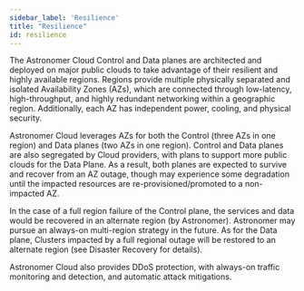 ```yaml
---
sidebar_label: 'Resilience'
title: "Resilience"
id: resilience
---
```


The Astronomer Cloud Control and Data planes are architected and deployed on major public clouds to take advantage of their resilient and highly available regions. Regions provide multiple physically separated and isolated Availability Zones (AZs), which are connected through low-latency, high-throughput, and highly redundant networking within a geographic region. Additionally, each AZ has independent power, cooling, and physical security.

Astronomer Cloud leverages AZs for both the Control (three AZs in one region) and Data planes (two AZs in one region). Control and Data planes are also segregated by Cloud providers, with plans to support more public clouds for the Data Plane. As a result, both planes are expected to survive and recover from an AZ outage, though may experience some degradation until the impacted resources are re-provisioned/promoted to a non-impacted AZ.

In the case of a full region failure of the Control plane, the services and data would be recovered in an alternate region (by Astronomer). Astronomer may pursue an always-on multi-region strategy in the future. As for the Data plane, Clusters impacted by a full regional outage will be restored to an alternate region (see Disaster Recovery for details).

Astronomer Cloud also provides DDoS protection, with always-on traffic monitoring and detection, and automatic attack mitigations.
